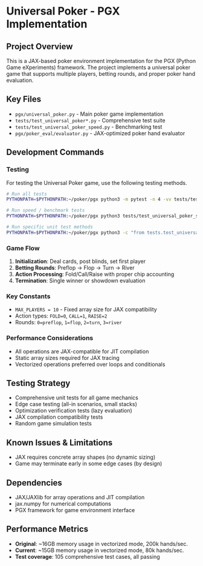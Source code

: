 # Universal Poker - PGX Implementation

## Project Overview
This is a JAX-based poker environment implementation for the PGX (Python Game eXperiments) framework. The project implements a universal poker game that supports multiple players, betting rounds, and proper poker hand evaluation.

## Key Files
- `pgx/universal_poker.py` - Main poker game implementation
- `tests/test_universal_poker*.py` - Comprehensive test suite
- `tests/test_universal_poker_speed.py` - Benchmarking test
- `pgx/poker_eval/evaluator.py` - JAX-optimized poker hand evaluator

## Development Commands

### Testing
For testing the Universal Poker game, use the following testing methods.

```bash
# Run all tests
PYTHONPATH=$PYTHONPATH:~/poker/pgx python3 -m pytest -n 4 -vv tests/test_universal_poker*.py --ignore=tests/test_universal_poker_speed.py

# Run speed / benchmark tests
PYTHONPATH=$PYTHONPATH:~/poker/pgx python3 tests/test_universal_poker_speed.py

# Run specific unit test methods
PYTHONPATH=$PYTHONPATH:~/poker/pgx python3 -c "from tests.test_universal_poker import TestUniversalPoker; TestUniversalPoker().test_init_basic()"
```

### Game Flow
1. **Initialization**: Deal cards, post blinds, set first player
2. **Betting Rounds**: Preflop → Flop → Turn → River
3. **Action Processing**: Fold/Call/Raise with proper chip accounting
4. **Termination**: Single winner or showdown evaluation

### Key Constants
- `MAX_PLAYERS = 10` - Fixed array size for JAX compatibility
- Action types: `FOLD=0`, `CALL=1`, `RAISE=2`
- Rounds: `0=preflop`, `1=flop`, `2=turn`, `3=river`

### Performance Considerations
- All operations are JAX-compatible for JIT compilation
- Static array sizes required for JAX tracing
- Vectorized operations preferred over loops and conditionals

## Testing Strategy
- Comprehensive unit tests for all game mechanics
- Edge case testing (all-in scenarios, small stacks)
- Optimization verification tests (lazy evaluation)
- JAX compilation compatibility tests
- Random game simulation tests

## Known Issues & Limitations
- JAX requires concrete array shapes (no dynamic sizing)
- Game may terminate early in some edge cases (by design)

## Dependencies
- JAX/JAXlib for array operations and JIT compilation
- jax.numpy for numerical computations
- PGX framework for game environment interface

## Performance Metrics
- **Original**: ~16GB memory usage in vectorized mode, 200k hands/sec.
- **Current**: ~15GB memory usage in vectorized mode, 80k hands/sec.
- **Test coverage**: 105 comprehensive test cases, all passing

